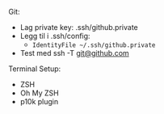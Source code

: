 Git:

- Lag private key: .ssh/github.private
- Legg til i .ssh/config:
    - `IdentityFile ~/.ssh/github.private`
- Test med ssh -T git@github.com

Terminal Setup:

- ZSH
- Oh My ZSH
- p10k plugin

